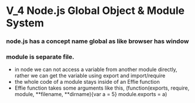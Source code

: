 # V_4 Node.js Global Object & Module System

### node.js has a concept name global as like browser has window

### module is separate file.

- in node we can not access a variable from another module directly, rather we can get the variable using export and import/require
- the whole code of a module stays inside of an Effie function
- Effie function takes some arguments like this,
  (function(exports, require, module, **filename, **dirname){var a = 5} module.exports = a)
